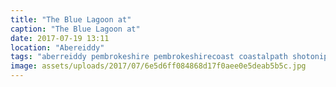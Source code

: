 ```yaml
---
title: "The Blue Lagoon at"
caption: "The Blue Lagoon at"
date: 2017-07-19 13:11
location: "Abereiddy"
tags: "aberreiddy pembrokeshire pembrokeshirecoast coastalpath shotoniphone7plus momentlens"
image: assets/uploads/2017/07/6e5d6ff084868d17f0aee0e5deab5b5c.jpg
---
```

